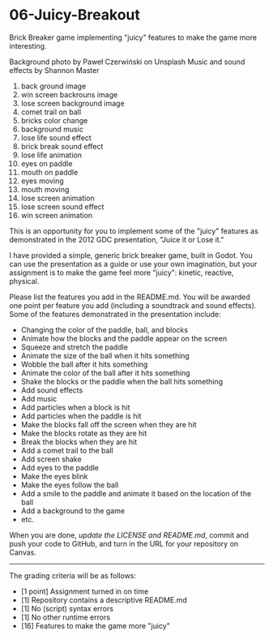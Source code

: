 # 06-Juicy-Breakout

Brick Breaker game implementing "juicy" features to make the game more interesting.


Background photo by Paweł Czerwiński on Unsplash
Music and sound effects by Shannon Master


1. back ground image
2. win screen backrouns image
3. lose screen background image
4. comet trail on ball
5. bricks color change
6. background music
7. lose life sound effect
8. brick break sound effect
9. lose life animation
10. eyes on paddle
11. mouth on paddle
12. eyes moving
13. mouth moving
14. lose screen animation
15. lose screen sound effect
16. win screen animation






This is an opportunity for you to implement some of the "juicy" features as demonstrated in the 2012 GDC presentation, "Juice it or Lose it."

I have provided a simple, generic brick breaker game, built in Godot. You can use the presentation as a guide or use your own imagination, but your assignment is to make the game feel more "juicy": kinetic, reactive, physical.

Please list the features you add in the README.md. You will be awarded one point per feature you add (including a soundtrack and sound effects). Some of the features demonstrated in the presentation include:
 - Changing the color of the paddle, ball, and blocks
 - Animate how the blocks and the paddle appear on the screen
 - Squeeze and stretch the paddle
 - Animate the size of the ball when it hits something
 - Wobble the ball after it hits something
 - Animate the color of the ball after it hits something
 - Shake the blocks or the paddle when the ball hits something
 - Add sound effects
 - Add music
 - Add particles when a block is hit
 - Add particles when the paddle is hit
 - Make the blocks fall off the screen when they are hit
 - Make the blocks rotate as they are hit
 - Break the blocks when they are hit
 - Add a comet trail to the ball
 - Add screen shake
 - Add eyes to the paddle
 - Make the eyes blink
 - Make the eyes follow the ball
 - Add a smile to the paddle and animate it based on the location of the ball
 - Add a background to the game
 - etc.

 When you are done, *update the LICENSE and README.md*, commit and push your code to GitHub, and turn in the URL for your repository on Canvas.

---

The grading criteria will be as follows:

 - [1 point] Assignment turned in on time
 - [1] Repository contains a descriptive README.md
 - [1] No (script) syntax errors
 - [1] No other runtime errors
 - [16] Features to make the game more "juicy"
